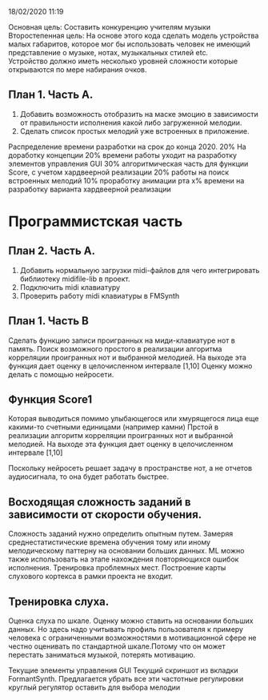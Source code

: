 
18/02/2020 11:19

Основная цель: Составить конкуренцию учителям музыки <br/>
Второстепенная цель: На основе этого кода сделать модель устройства малых габаритов, которое мог бы использовать человек не имеющий представление о музыке, нотах, музыкальных стилей etc. <br/>
Устройство должно иметь несколько уровней сложности которые открываются по мере набирания очков.

## План 1. Часть A.
1. Добавить возможность отобразить на маске эмоцию в зависимости от правильности исполнения какой либо загруженной мелодии.
2. Сделать список простых мелодий уже встроенных в приложение.

Распределение времени разработки на срок до конца 2020.
20% На доработку концепции
20% времени работы уходит на разработку элементов управления GUI
30% алгоритмическая часть для функции Score, с учетом хардвеерной реализации 
20% работы на поиск встроенных мелодий
10% проработку анимации рта
x% времени на разработку варианта хардвеерной реализации

# Программистская часть

## План 2. Часть A.
1. Добавить нормальную загрузки midi-файлов для чего интегрировать библиотеку midifile-lib в проект.
2. Подключить midi клавиатуру
3. Проверить работу midi клавиатуры в FMSynth

## План 1. Часть B
Сделать функцию записи проигранных на миди-клавиатуре нот в память. 
Поиск возможного простого в реализации алгоритма корреляции проигранных нот и выбранной мелодией. На выходе эта функция дает оценку в целочисленном интервале [1,10]
Оценку можно делать с помощью нейросети.

## Функция Score1
Которая выводиться помимо улыбающегося или хмурящегося лица еще какими-то счетными единицами (например камни)
Прстой в реализации алгоритм корреляции проигранных нот и выбранной мелодией. На выходе эта функция дает оценку в целочисленном интервале [1,10]

Поскольку нейросеть решает задачу в пространстве нот, а не отчетов аудиосигнала, то она будет работать быстрее.

## Восходящая сложность заданий в зависимости от скорости обучения.
Сложность заданий нужно определить опытным путем. 
Замеряя среднестатистические времена обучения тому или иному мелодическому паттерну на основании больших данных.
ML можно также использовать на этапе нахождения повторяющихся ошибок исполнения. 
Тренировка проблемных мест. 
Построение карты слухового кортекса в рамки проекта не входит.

## Тренировка слуха.
Оценка слуха по шкале.
Оценку можно ставить на основании больших данных. 
Но здесь надо учитывать профиль пользователя к примеру человека с ограниченными возможностями в мотивационной сфере
не честно оценивать по стандартной шкале.Потому что он может перестать заниматься музыкой, потерять мотивацию.

Текущие элементы управления GUI
Текущий скриншот из вкладки FormantSynth. 
Предлагается убрать все эти частотные регулировки круглый регулятор оставить для выбора мелодии  
